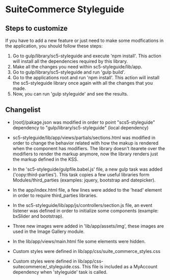 # SuiteCommerce Styleguide


## Steps to customize

If you have to add a new feature or just need to make some modfications in the application, you should follow these steps:

1. Go to gulp/library/sc5-styleguide and execute 'npm install'. This action will install all the dependencies required by this library.
2. Make all the changes you need within sc5-styleguide/lib/app.
3. Go to gulp/library/sc5-styleguide and run 'gulp build'.
4. Go to the applications root and run 'npm install'. This action will install the sc5-styleguide library once again with all the changes that you made.
5. Now, you can run 'gulp styleguide' and see the results.


## Changelist

* [root]/pakage.json was modified in order to point "scs5-styleguide" dependency to "gulp/library/sc5-styleguide" (local dependency)

* sc5-styleguide/lib/app/views/partials/sections.html was modified in order to change the behavior related with how the makup is rendered when the component has modifiers. The library doesn't itearete over the modifiers to render the markup anymore, now the library renders just the markup defined in the KSS.

* In the 'sc5-styleguide/gulpfile.babel.js' file, a new gulp task was added ('copy:third-parties'). This task copies a few useful libraries form Modules/third_parties (examples: jquery, bootstrap and datepicker).

* In the app/index.html file, a few lines were added to the 'head' element in order to require third_parties libraries.

* In the sc5-styleguide/lib/app/js/controllers/section.js file, an event listener was defined in order to initialize some components (example: bxSlider and bootstrap).

* Three new images were added in 'lib/app/assets/img', these images are used in the Image Gallery module.

* In the lib/app/views/main.html file some elements were hidden.

* Custom styles were defined in lib/app/css/suite_commerce_styles.css

* Custom styles were defined in lib/app/css-suitecommerce/_styleguide.css. This file is included as a MyAccount dependency when 'styleguide' task is called.
